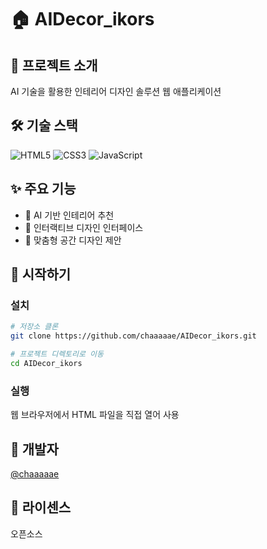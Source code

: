 # 🏠 AIDecor_ikors

## 🌟 프로젝트 소개
AI 기술을 활용한 인테리어 디자인 솔루션 웹 애플리케이션

## 🛠 기술 스택
![HTML5](https://img.shields.io/badge/HTML5-E34F26?style=flat&logo=html5&logoColor=white)
![CSS3](https://img.shields.io/badge/CSS3-1572B6?style=flat&logo=css3&logoColor=white)
![JavaScript](https://img.shields.io/badge/JavaScript-F7DF1E?style=flat&logo=javascript&logoColor=black)

## ✨ 주요 기능
- 🤖 AI 기반 인테리어 추천
- 🎨 인터랙티브 디자인 인터페이스
- 📝 맞춤형 공간 디자인 제안

## 🚀 시작하기

### 설치
```bash
# 저장소 클론
git clone https://github.com/chaaaaae/AIDecor_ikors.git

# 프로젝트 디렉토리로 이동
cd AIDecor_ikors
```

### 실행
웹 브라우저에서 HTML 파일을 직접 열어 사용

## 👥 개발자
[@chaaaaae](https://github.com/chaaaaae)

## 📄 라이센스
오픈소스

